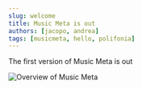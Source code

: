 ```yaml
---
slug: welcome
title: Music Meta is out
authors: [jacopo, andrea]
tags: [musicmeta, hello, polifonia]
---
```


The first version of Music Meta is out

![Overview of Music Meta](https://polifonia-project.github.io/music-meta-ontology/assets/images/music_meta-121d97e69ce0f8d6bd7f0b75336f0948.png)